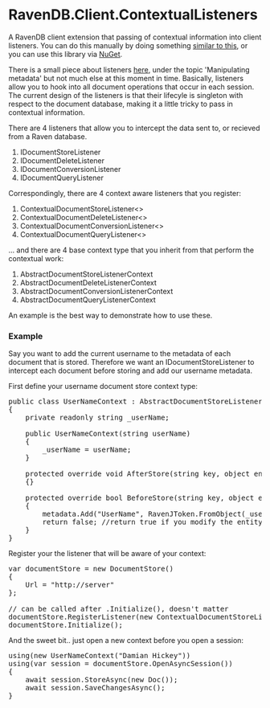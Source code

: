 RavenDB.Client.ContextualListeners
==================================

A RavenDB client extension that passing of contextual information into client listeners. You can do this manually by doing something [similar to this](http://dhickey.ie/post/2012/02/12/Getting-contextual-state-into-a-RavenDBs-document-store-listener.aspx), or you can use this library via [NuGet](https://www.nuget.org/packages/RavenDB.Client.ContextualListeners).

There is a small piece about listeners [here](http://ravendb.net/docs/client-api/advanced/document-metadata), under the topic 'Manipulating metadata' but not much else at this moment in time. Basically, listeners allow you to hook into all document operations that occur in each session. The current design of the listeners is that their lifecyle is singleton with respect to the document database, making it a little tricky to pass in contextual information.

There are 4 listeners that allow you to intercept the data sent to, or recieved from a Raven database.

1. IDocumentStoreListener
2. IDocumentDeleteListener
3. IDocumentConversionListener
4. IDocumentQueryListener

Correspondingly, there are 4 context aware listeners that you register:

1. ContextualDocumentStoreListener<>
2. ContextualDocumentDeleteListener<>
3. ContextualDocumentConversionListener<>
4. ContextualDocumentQueryListener<>

... and there are 4 base context type that you inherit from that perform the contextual work:

1. AbstractDocumentStoreListenerContext
2. AbstractDocumentDeleteListenerContext
3. AbstractDocumentConversionListenerContext
4. AbstractDocumentQueryListenerContext

An example is the best way to demonstrate how to use these.

### Example

Say you want to add the current username to the metadata of each document that is stored. Therefore we want an IDocumentStoreListener to intercept each document before storing and add our username metadata.

First define your username document store context type:

<pre>
public class UserNameContext : AbstractDocumentStoreListenerContext
{
	private readonly string _userName;

	public UserNameContext(string userName)
	{
		_userName = userName;
	}

	protected override void AfterStore(string key, object entityInstance, RavenJObject metadata)
	{}

	protected override bool BeforeStore(string key, object entityInstance, RavenJObject metadata)
	{
		metadata.Add("UserName", RavenJToken.FromObject(_userName));
		return false; //return true if you modify the entityInstance
	}
}
</pre>

Register your the listener that will be aware of your context:

<pre>
var documentStore = new DocumentStore()
{
	Url = "http://server"
};

// can be called after .Initialize(), doesn't matter
documentStore.RegisterListener(new ContextualDocumentStoreListener&lt;UserNameContext&gt;()); 
documentStore.Initialize();
</pre>

And the sweet bit.. just open a new context before you open a session:

<pre>
using(new UserNameContext("Damian Hickey"))
using(var session = documentStore.OpenAsyncSession())
{
	await session.StoreAsync(new Doc());
	await session.SaveChangesAsync();
}
</pre>